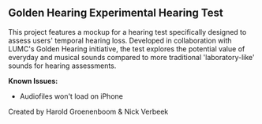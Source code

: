## Golden Hearing Experimental Hearing Test

This project features a mockup for a hearing test specifically designed to assess users' temporal hearing loss. Developed in collaboration with LUMC's Golden Hearing initiative, the test explores the potential value of everyday and musical sounds compared to more traditional 'laboratory-like' sounds for hearing assessments.

**Known Issues:**
- Audiofiles won't load on iPhone

Created by Harold Groenenboom & Nick Verbeek
